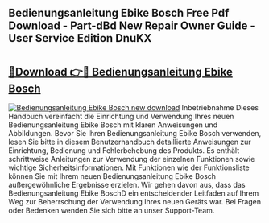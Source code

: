 ## Bedienungsanleitung Ebike Bosch Free Pdf Download - Part-dBd New Repair Owner Guide - User Service Edition DnuKX

# <h2><a href="http://df4bbv5.blite.top/?on=Bedienungsanleitung+Ebike+Bosch">🔗Download 👉🔴 Bedienungsanleitung Ebike Bosch</a></h2>

[![Bedienungsanleitung Ebike Bosch new download](https://i.imgur.com/lujVjoI.png)](http://df4bbv5.blite.top/?on=Bedienungsanleitung+Ebike+Bosch)
Inbetriebnahme Dieses Handbuch vereinfacht die Einrichtung und Verwendung Ihres neuen Bedienungsanleitung Ebike Bosch mit klaren Anweisungen und Abbildungen. Bevor Sie Ihren Bedienungsanleitung Ebike Bosch verwenden, lesen Sie bitte in diesem Benutzerhandbuch detaillierte Anweisungen zur Einrichtung, Bedienung und Fehlerbehebung des Produkts. Es enthält schrittweise Anleitungen zur Verwendung der einzelnen Funktionen sowie wichtige Sicherheitsinformationen. Mit Funktionen wie der Funktionsliste können Sie mit Ihrem neuen Bedienungsanleitung Ebike Bosch außergewöhnliche Ergebnisse erzielen. Wir gehen davon aus, dass das Bedienungsanleitung Ebike BoschD ein entscheidender Leitfaden auf Ihrem Weg zur Beherrschung der Verwendung Ihres neuen Geräts war. Bei Fragen oder Bedenken wenden Sie sich bitte an unser Support-Team.
